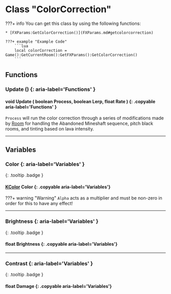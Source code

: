 # Class "ColorCorrection"

???+ info
    You can get this class by using the following functions:

    * [FXParams:GetColorCorrection()](FXParams.md#getcolorcorrection)

    ???+ example "Example Code"
        ```lua
        local colorCorrection = Game():GetCurrentRoom():GetFXParams():GetColorCorrection()
        ```
        
## Functions

### Update () {: aria-label='Functions' }
#### void Update ( boolean Process, boolean Lerp, float Rate ) {: .copyable aria-label='Functions' }
`Process` will run the color correction through a series of modifications made by [Room](Room.md) for handling the Abandoned Mineshaft sequence, pitch black rooms, and tinting based on lava intensity. 

___
## Variables
### Color {: aria-label='Variables' }
[ ](#){: .tooltip .badge }
#### [KColor](https://wofsauge.github.io/IsaacDocs/rep/KColor.html) Color {: .copyable aria-label='Variables'}

???+ warning "Warning"
    `Alpha` acts as a multiplier and must be non-zero in order for this to have any effect!
___
### Brightness {: aria-label='Variables' }
[ ](#){: .tooltip .badge }
#### float Brightness {: .copyable aria-label='Variables'}

___
### Contrast {: aria-label='Variables' }
[ ](#){: .tooltip .badge }
#### float Damage {: .copyable aria-label='Variables'}
